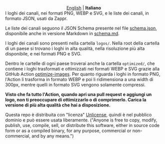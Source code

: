 <div align="center">
    <a href="README.md">English</a> | <b>Italiano</b>
</div>
I loghi dei canali, nei formati PNG, WEBP e SVG, e le liste dei canali, in formato JSON, usati da Zappr.

Le liste dei canali seguono il JSON Schema presente nel file [schema.json](schema.json), disponibile anche in versione Markdown in [schema.md](schema.md).

I loghi dei canali sono presenti nella cartella `logos/`. Nella root della cartella di un paese si trovano i loghi in alta qualità, nella risoluzione più alta disponibile, e nei formati PNG e SVG.

Dentro le cartelle di ogni paese troverai anche la cartella `optimized/`, che contiene i loghi trasformati e ottimizzati nei formati WEBP e SVG grazie alla GitHub Action [optimize-images](https://github.com/ZapprTV/optimize-images). Per quanto riguarda i loghi in formato PNG, l'Action li trasforma in formato WEBP e poi li ridimensiona a una width di 300px, mentre quelli in formato SVG vengono solamente compressi.

**Visto che fa tutto l'Action, quando apri una pull request e aggiungi un logo, non ti preoccupare di ottimizzarlo o di comprimerlo. Carica la versione di più alta qualità che hai a disposizione.**

Questa repo è distribuita con "licenza" [Unlicense](https://en.wikipedia.org/wiki/Unlicense), quindi è nel pubblico dominio e può essere usata liberamente. ("Anyone is free to copy, modify, publish, use, compile, sell, or distribute this software, either in source code form or as a compiled binary, for any purpose, commercial or non-commercial, and by any means.")